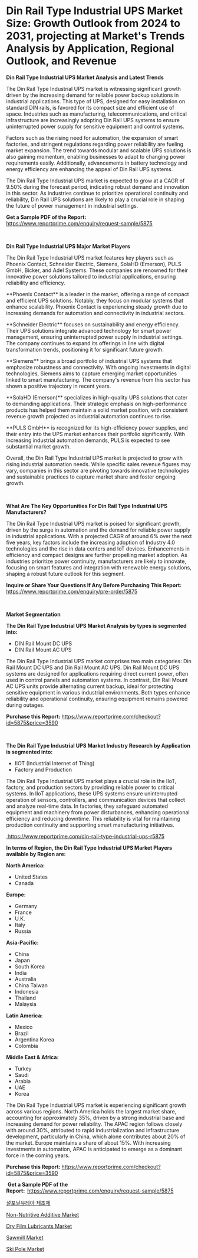 <p><h1>Din Rail Type Industrial UPS Market Size: Growth Outlook from 2024 to 2031, projecting at Market's Trends Analysis by Application, Regional Outlook, and Revenue</h1></p><p><strong>Din Rail Type Industrial UPS Market Analysis and Latest Trends</strong></p>
<p><p>The Din Rail Type Industrial UPS market is witnessing significant growth driven by the increasing demand for reliable power backup solutions in industrial applications. This type of UPS, designed for easy installation on standard DIN rails, is favored for its compact size and efficient use of space. Industries such as manufacturing, telecommunications, and critical infrastructure are increasingly adopting Din Rail UPS systems to ensure uninterrupted power supply for sensitive equipment and control systems.</p><p>Factors such as the rising need for automation, the expansion of smart factories, and stringent regulations regarding power reliability are fueling market expansion. The trend towards modular and scalable UPS solutions is also gaining momentum, enabling businesses to adapt to changing power requirements easily. Additionally, advancements in battery technology and energy efficiency are enhancing the appeal of Din Rail UPS systems.</p><p>The Din Rail Type Industrial UPS market is expected to grow at a CAGR of 9.50% during the forecast period, indicating robust demand and innovation in this sector. As industries continue to prioritize operational continuity and reliability, Din Rail UPS solutions are likely to play a crucial role in shaping the future of power management in industrial settings.</p></p>
<p><strong>Get a Sample PDF of the Report:&nbsp;</strong> <a href="https://www.reportprime.com/enquiry/request-sample/5875">https://www.reportprime.com/enquiry/request-sample/5875</a></p>
<p>&nbsp;</p>
<p><strong>Din Rail Type Industrial UPS Major Market Players</strong></p>
<p><p>The Din Rail Type Industrial UPS market features key players such as Phoenix Contact, Schneider Electric, Siemens, SolaHD (Emerson), PULS GmbH, Bicker, and Adel Systems. These companies are renowned for their innovative power solutions tailored to industrial applications, ensuring reliability and efficiency.</p><p>**Phoenix Contact** is a leader in the market, offering a range of compact and efficient UPS solutions. Notably, they focus on modular systems that enhance scalability. Phoenix Contact is experiencing steady growth due to increasing demands for automation and connectivity in industrial sectors.</p><p>**Schneider Electric** focuses on sustainability and energy efficiency. Their UPS solutions integrate advanced technology for smart power management, ensuring uninterrupted power supply in industrial settings. The company continues to expand its offerings in line with digital transformation trends, positioning it for significant future growth.</p><p>**Siemens** brings a broad portfolio of industrial UPS systems that emphasize robustness and connectivity. With ongoing investments in digital technologies, Siemens aims to capture emerging market opportunities linked to smart manufacturing. The company's revenue from this sector has shown a positive trajectory in recent years.</p><p>**SolaHD (Emerson)** specializes in high-quality UPS solutions that cater to demanding applications. Their strategic emphasis on high-performance products has helped them maintain a solid market position, with consistent revenue growth projected as industrial automation continues to rise.</p><p>**PULS GmbH** is recognized for its high-efficiency power supplies, and their entry into the UPS market enhances their portfolio significantly. With increasing industrial automation demands, PULS is expected to see substantial market growth.</p><p>Overall, the Din Rail Type Industrial UPS market is projected to grow with rising industrial automation needs. While specific sales revenue figures may vary, companies in this sector are pivoting towards innovative technologies and sustainable practices to capture market share and foster ongoing growth.</p></p>
<p>&nbsp;</p>
<p><strong>What Are The Key Opportunities For Din Rail Type Industrial UPS Manufacturers?</strong></p>
<p><p>The Din Rail Type Industrial UPS market is poised for significant growth, driven by the surge in automation and the demand for reliable power supply in industrial applications. With a projected CAGR of around 6% over the next five years, key factors include the increasing adoption of Industry 4.0 technologies and the rise in data centers and IoT devices. Enhancements in efficiency and compact designs are further propelling market adoption. As industries prioritize power continuity, manufacturers are likely to innovate, focusing on smart features and integration with renewable energy solutions, shaping a robust future outlook for this segment.</p></p>
<p><strong>Inquire or Share Your Questions If Any Before Purchasing This Report:</strong> <a href="https://www.reportprime.com/enquiry/pre-order/5875">https://www.reportprime.com/enquiry/pre-order/5875</a></p>
<p>&nbsp;</p>
<p><strong>Market Segmentation</strong></p>
<p><strong>The Din Rail Type Industrial UPS Market Analysis by types is segmented into:</strong></p>
<p><ul><li>DIN Rail Mount DC UPS</li><li>DIN Rail Mount AC UPS</li></ul></p>
<p><p>The Din Rail Type Industrial UPS market comprises two main categories: Din Rail Mount DC UPS and Din Rail Mount AC UPS. Din Rail Mount DC UPS systems are designed for applications requiring direct current power, often used in control panels and automation systems. In contrast, Din Rail Mount AC UPS units provide alternating current backup, ideal for protecting sensitive equipment in various industrial environments. Both types enhance reliability and operational continuity, ensuring equipment remains powered during outages.</p></p>
<p><strong>Purchase this Report:&nbsp;</strong><a href="https://www.reportprime.com/checkout?id=5875&price=3590">https://www.reportprime.com/checkout?id=5875&price=3590</a></p>
<p>&nbsp;</p>
<p><strong>The Din Rail Type Industrial UPS Market Industry Research by Application is segmented into:</strong></p>
<p><ul><li>IIOT (Industrial Internet of Thing)</li><li>Factory and Production</li></ul></p>
<p><p>The Din Rail Type Industrial UPS market plays a crucial role in the IIoT, factory, and production sectors by providing reliable power to critical systems. In IIoT applications, these UPS systems ensure uninterrupted operation of sensors, controllers, and communication devices that collect and analyze real-time data. In factories, they safeguard automated equipment and machinery from power disturbances, enhancing operational efficiency and reducing downtime. This reliability is vital for maintaining production continuity and supporting smart manufacturing initiatives.</p></p>
<p><a href="https://www.reportprime.com/din-rail-type-industrial-ups-r5875">&nbsp;https://www.reportprime.com/din-rail-type-industrial-ups-r5875</a></p>
<p><strong>In terms of Region, the Din Rail Type Industrial UPS Market Players available by Region are:</strong></p>
<p>
    <p> <strong> North America: </strong>
        <ul>
            <li>United States</li>
            <li>Canada</li>
        </ul>
        </p> 
    <p> <strong> Europe: </strong>
        <ul>
            <li>Germany</li>
            <li>France</li>
            <li>U.K.</li>
            <li>Italy</li>
            <li>Russia</li>
        </ul>
        </p> 
    <p> <strong> Asia-Pacific: </strong>
        <ul>
            <li>China</li>
            <li>Japan</li>
            <li>South Korea</li>
            <li>India</li>
            <li>Australia</li>
            <li>China Taiwan</li>
            <li>Indonesia</li>
            <li>Thailand</li>
            <li>Malaysia</li>
        </ul>
        </p> 
    <p> <strong> Latin America: </strong>
        <ul>
            <li>Mexico</li>
            <li>Brazil</li>
            <li>Argentina Korea</li>
            <li>Colombia</li>
        </ul>
        </p> 
    <p> <strong> Middle East & Africa: </strong>
        <ul>
            <li>Turkey</li>
            <li>Saudi</li>
            <li>Arabia</li>
            <li>UAE</li>
            <li>Korea</li>
        </ul>
    </p>
    </p>
<p><p>The Din Rail Type Industrial UPS market is experiencing significant growth across various regions. North America holds the largest market share, accounting for approximately 35%, driven by a strong industrial base and increasing demand for power reliability. The APAC region follows closely with around 30%, attributed to rapid industrialization and infrastructure development, particularly in China, which alone contributes about 20% of the market. Europe maintains a share of about 15%. With increasing investments in automation, APAC is anticipated to emerge as a dominant force in the coming years.</p></p>
<p><strong>Purchase this Report: </strong><a href="https://www.reportprime.com/checkout?id=5875&price=3590">https://www.reportprime.com/checkout?id=5875&price=3590</a></p>
<p>&nbsp;<strong>Get a Sample PDF of the Report:&nbsp;&nbsp;</strong><a href="https://www.reportprime.com/enquiry/request-sample/5875">https://www.reportprime.com/enquiry/request-sample/5875</a></p>
<p><strong></strong></p>
<p><p><a href="https://medium.com/@eiehrdy77/%EA%B8%80%EB%A1%9C%EB%B2%8C-%EC%84%A4%ED%8F%B0%EC%9D%BC%EC%9A%B0%EB%A0%88%EC%95%84-%EC%A0%9C%EC%B4%88%EC%A0%9C-%EC%8B%9C%EC%9E%A5-%EA%B7%9C%EB%AA%A8%EB%8A%94-8-2-%EC%9D%98-4745fff71208">설포닐유레아 제초제</a></p><p><a href="https://issuu.com/reportprime-2/docs/non-nutritive-additive-market-size-_0242890c2bc3c9">Non-Nutritive Additive Market</a></p><p><a href="https://medium.com/@sjdhshjc2456654/strategic-market-insights-navigating-the-global-dry-film-lubricants-market-landscape-2024-2031-97b685b2cb9f">Dry Film Lubricants Market</a></p><p><a href="https://www.linkedin.com/pulse/future-sawmill-market-global-forecast-trends-2024-2031-rzpne?trackingId=y%2FRYUV2iS7WYpxcSPPmCBg%3D%3D">Sawmill Market</a></p><p><a href="https://medium.com/@sjdhshjc2456654/global-ski-pole-market-share-and-growth-opportunities-and-market-size-growing-with-a-cagr-of-12-9-684faa9468eb">Ski Pole Market</a></p></p>